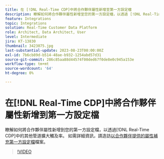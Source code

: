 ```yaml
---
title: 在 [!DNL Real-Time CDP]中將合作夥伴屬性新增至第一方設定檔
description: 瞭解如何將合作夥伴屬性新增至您的第一方設定檔，以透過 [!DNL Real-Time CDP]中的其他管道擴大觸及範圍。
feature: Integrations
topic: Integrations
solution: Real-Time Customer Data Platform
role: Architect, Data Architect, User
level: Intermediate
jira: KT-13830
thumbnail: 3423075.jpg
last-substantial-update: 2023-08-23T00:00:00Z
exl-id: 7b6cb89d-b514-48ae-b932-1254abd57d31
source-git-commit: 286c85aa88d44574f00ded67f0de8e0c945a153e
workflow-type: tm+mt
source-wordcount: '64'
ht-degree: 0%

---
```


# 在[!DNL Real-Time CDP]中將合作夥伴屬性新增到第一方設定檔

瞭解如何將合作夥伴屬性新增到您的第一方設定檔，以透過[!DNL Real-Time CDP]中的其他管道擴大觸及率。 如需詳細資訊，請造訪[以合作夥伴提供的屬性補充第一方設定檔](https://experienceleague.adobe.com/docs/experience-platform/rtcdp/use-cases/partner-data/supplement-first-party-profiles.html)檔案。

>[!VIDEO](https://video.tv.adobe.com/v/3423075/?learn=on&enablevpops)
